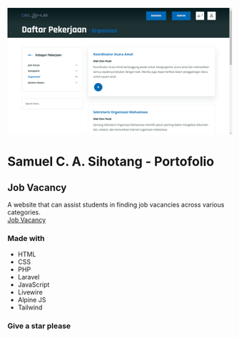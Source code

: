 ![web-view](./Homepage.png)

# Samuel C. A. Sihotang - Portofolio
## Job Vacancy
A website that can assist students in finding job vacancies across various categories.
<br>
<a href="https://loker.samuelsihotang.my.id/">Job Vacancy</a>

### Made with
- HTML
- CSS
- PHP
- Laravel
- JavaScript
- Livewire
- Alpine JS
- Tailwind

### Give a star please
